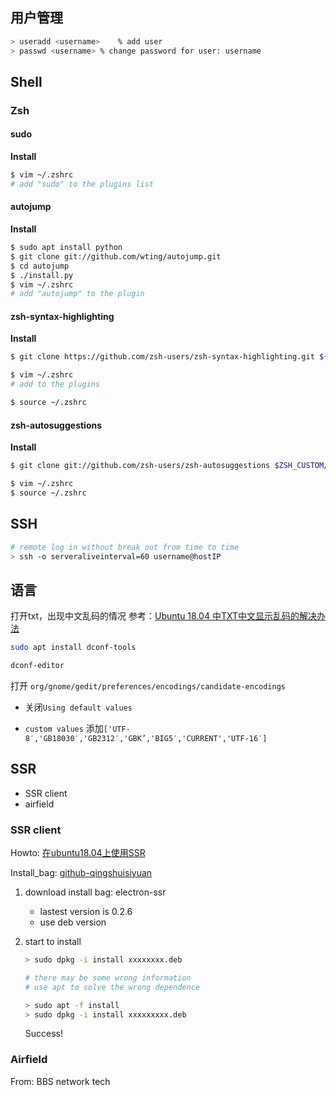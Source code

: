 ## 用户管理

```bash
> useradd <username>	% add user
> passwd <username>	% change password for user: username
```

## Shell

### Zsh

#### sudo

**Install**

```Bash
$ vim ~/.zshrc
# add "sudo" to the plugins list
```



#### autojump

**Install**

```Bash
$ sudo apt install python
$ git clone git://github.com/wting/autojump.git
$ cd autojump
$ ./install.py
$ vim ~/.zshrc
# add "autojump" to the plugin 
```

#### zsh-syntax-highlighting

**Install**

```Bash
$ git clone https://github.com/zsh-users/zsh-syntax-highlighting.git ${ZSH_CUSTOM:-~/.oh-my-zsh/custom}/plugins/zsh-syntax-highlighting

$ vim ~/.zshrc
# add to the plugins

$ source ~/.zshrc
```

#### zsh-autosuggestions

**Install**

```Bash
$ git clone git://github.com/zsh-users/zsh-autosuggestions $ZSH_CUSTOM/plugins/zsh-autosuggestions

$ vim ~/.zshrc
$ source ~/.zshrc
```



## SSH

```bash
# remote log in without break out from time to time
> ssh -o serveraliveinterval=60 username@hostIP 
```



## 语言

打开txt，出现中文乱码的情况
参考：[Ubuntu 18.04 中TXT中文显示乱码的解决办法](https://www.jrjxdiy.com/linux/ubuntu-18-04-the-solution-of-displaying-messy-code-in-chinese-for-txt-file.html)

```bash
sudo apt install dconf-tools

dconf-editor
```
打开 `org/gnome/gedit/preferences/encodings/candidate-encodings` 

* 关闭`Using default values`

* `custom values` 添加`['UTF-8′,'GB18030′,'GB2312′,'GBK’,'BIG5′,'CURRENT','UTF-16′]`



## SSR

* SSR client
* airfield

### SSR client

Howto:  [在ubuntu18.04上使用SSR](http://x-armin.com/%E5%9C%A8Ubuntu%E4%B8%8A%E4%BD%BF%E7%94%A8SSR/)

Install_bag:  [github-qingshuisiyuan](https://github.com/qingshuisiyuan)

1. download install bag: electron-ssr

   * lastest version is 0.2.6 
   * use deb version

2. start to install

   ```bash
   > sudo dpkg -i install xxxxxxxx.deb
   
   # there may be some wrong information
   # use apt to solve the wrong dependence
   
   > sudo apt -f install
   > sudo dpkg -i install xxxxxxxxx.deb
   ```

   Success!

### Airfield

From: BBS network tech

